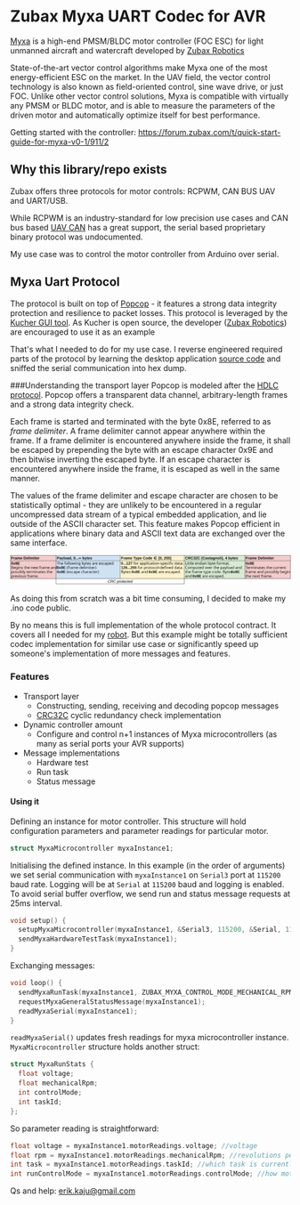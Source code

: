 # Zubax Myxa UART Codec for AVR

[Myxa](https://zubax.com/products/myxa) is a high-end PMSM/BLDC motor controller (FOC ESC) for light unmanned aircraft and watercraft developed by [Zubax Robotics](https://zubax.com/)

State-of-the-art vector control algorithms make Myxa one of the most energy-efficient ESC on the market. In the UAV field, the vector control technology is also known as field-oriented control, sine wave drive, or just FOC. Unlike other vector control solutions, Myxa is compatible with virtually any PMSM or BLDC motor, and is able to measure the parameters of the driven motor and automatically optimize itself for best performance. 

Getting started with the controller: https://forum.zubax.com/t/quick-start-guide-for-myxa-v0-1/911/2

## Why this library/repo exists
Zubax offers three protocols for motor controls: RCPWM, CAN BUS UAV and UART/USB.

While RCPWM is an industry-standard for low precision use cases and CAN bus based [UAV CAN](http://uavcan.org/) has a great support, the serial based proprietary binary protocol was undocumented.

My use case was to control the motor controller from Arduino over serial.

## Myxa Uart Protocol
The protocol is built on top of [Popcop](https://github.com/Zubax/popcop) - it features a strong data integrity protection and resilience to packet losses. This protocol is leveraged by the [Kucher GUI tool](https://github.com/Zubax/kucher). As Kucher is open source, the developer ([Zubax Robotics](https://zubax.com/)) are encouraged to use it as an example 

That's what I needed to do for my use case. I reverse engineered required parts of the protocol by learning the desktop application [source code](https://github.com/Zubax/kucher/blob/001014676421c601a7c125cadf2274832f392ab5/kucher/model/device_model/general_status_view.py#L158) and sniffed the serial communication into hex dump.

###Understanding the transport layer
Popcop is modeled after the [HDLC protocol](https://en.wikipedia.org/wiki/High-Level_Data_Link_Control).
Popcop offers a transparent data channel, arbitrary-length frames and a strong data integrity check.

Each frame is started and terminated with the byte 0x8E, referred to as *frame delimiter*.
A frame delimiter cannot appear anywhere within the frame.
If a frame delimiter is encountered anywhere inside the frame, it shall be escaped
by prepending the byte with an escape character 0x9E and then bitwise inverting the escaped byte.
If an escape character is encountered anywhere inside the frame, it is escaped as well in the same manner.

The values of the frame delimiter and escape character are chosen to be statistically optimal -
they are unlikely to be encountered in a regular uncompressed data stream of a typical embedded application,
and lie outside of the ASCII character set.
This feature makes Popcop efficient in applications where binary data and ASCII text data are exchanged over
the same interface.

![Fessage Frame Format](https://raw.githubusercontent.com/Zubax/popcop/master/popcop_frame_format.svg?sanitize=true)

As doing this from scratch was a bit time consuming, I decided to make my .ino code public. 

By no means this is full implementation of the whole protocol contract. It covers all I needed for my [robot](https://github.com/kajuwise/botmaster).
But this example might be totally sufficient codec implementation for similar use case or significantly speed up someone's implementation of more messages and features.

### Features
- Transport layer
  - Constructing, sending, receiving and decoding popcop messages
  - [CRC32C](https://en.wikipedia.org/wiki/Cyclic_redundancy_check) cyclic redundancy check implementation 
- Dynamic controller amount
  - Configure and control n+1 instances of Myxa microcontrollers (as many as serial ports your AVR supports)
- Message implementations
  - Hardware test
  - Run task
  - Status message

#### Using it
Defining an instance for motor controller. This structure will hold configuration parameters and parameter readings for particular motor.
```c
struct MyxaMicrocontroller myxaInstance1;
```

Initialising the defined instance. 
In this example (in the order of arguments) we set serial communication with `myxaInstance1` on `Serial3` port at `115200` baud rate. Logging will be at `Serial` at `115200` baud and logging is enabled. To avoid serial buffer overflow, we send run and status message requests at 25ms interval. 
```c
void setup() {
  setupMyxaMicrocontroller(myxaInstance1, &Serial3, 115200, &Serial, 115200, true, 25, 25);
  sendMyxaHardwareTestTask(myxaInstance1);
}
```
Exchanging messages:
```c
void loop() {
  sendMyxaRunTask(myxaInstance1, ZUBAX_MYXA_CONTROL_MODE_MECHANICAL_RPM, 1000.0);
  requestMyxaGeneralStatusMessage(myxaInstance1);
  readMyxaSerial(myxaInstance1);
}
```
`readMyxaSerial()` updates fresh readings for myxa microcontroller instance. `MyxaMicrocontroller` structure holds another struct:
```c
struct MyxaRunStats {
  float voltage;
  float mechanicalRpm;
  int controlMode;
  int taskId;
};
```
So parameter reading is straightforward:
```c
float voltage = myxaInstance1.motorReadings.voltage; //voltage
float rpm = myxaInstance1.motorReadings.mechanicalRpm; //revolutions per minute
int task = myxaInstance1.motorReadings.taskId; //which task is currently active. For example ZUBAX_MYXA_RUN_TASK (0x03), ZUBAX_MYXA_IDLE_TASK (0x01), ZUBAX_MYXA_HARDWARE_TEST_TASK (0x04) etc.
int runControlMode = myxaInstance1.motorReadings.controlMode; //how motor is controlled. For example ZUBAX_MYXA_CONTROL_MODE_MECHANICAL_RPM (0x04)
```

Qs and help: erik.kaju@gmail.com
